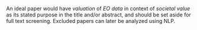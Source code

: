 An ideal paper would have *valuation* of *EO data* in context of *societal value* as its stated purpose in the title and/or abstract, and should be set aside for full text screening.  Excluded papers can later be analyzed using NLP.

